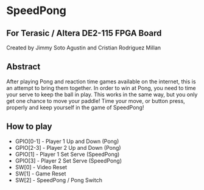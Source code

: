# SpeedPong
## For Terasic / Altera DE2-115 FPGA Board
Created by Jimmy Soto Agustin and Cristian Rodriguez Millan
## Abstract
After playing Pong and reaction time games available on the internet, this is an attempt to bring them together. In order to win at Pong, you need to time your serve to keep the ball in play. This works in the same way, but you only get one chance to move your paddle! Time your move, or button press, properly and keep yourself in the game of SpeedPong!
## How to play
- GPIO[0-1] - Player 1 Up and Down (Pong)
- GPIO[2-3] - Player 2 Up and Down (Pong)
- GPIO[1] - Player 1 Set Serve (SpeedPong)
- GPIO[3] - Player 2 Set Serve (SpeedPong)
- SW[0] - Video Reset
- SW[1] - Game Reset
- SW[2] - SpeedPong / Pong Switch
